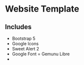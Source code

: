 # Website Template

## Includes

- Bootstrap 5
- Google Icons
- Sweet Alert 2 
- Google Font = Gemunu Libre
- 
